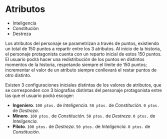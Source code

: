 # Atributos

- Inteligencia
- Constitución
- Destreza

Los atributos del personaje se parametrizan a través de puntos, existiendo un total de 150 puntos a repartir entre los 3 atributos. Al inicio de la historia, el personaje protagonista cuenta con un reparto inicial de estos 150 puntos. El usuario podrá hacer una redistribución de los puntos en distintos momentos de la historia, respetando siempre el límite de 150 puntos; incrementar el valor de un atributo siempre conllevará el restar puntos de otro distinto.

Existen 3 configuraciones iniciales distintas de los valores de atributos, que se corresponden con 3 biografías distintas del personaje protagonista entre las que el usuario podrá escoger:

- **Ingeniero**. `100 ptos.` de *Inteligencia*. `50 ptos.` de *Constitución*. `0 ptos.` de *Destreza*.
- **Minero**. `100 ptos.` de *Constitución*. `50 ptos.` de *Destreza*. `0 ptos.` de *Inteligencia*.
- **Piloto**. `100 ptos.` de *Destreza*. `50 ptos.` de *Inteligencia*. `0 ptos.` de *Constitución*.
